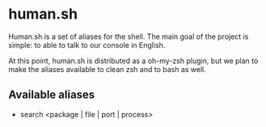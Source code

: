 human.sh
========

Human.sh is a set of aliases for the shell. The main goal of the project is
simple: to able to talk to our console in English.

At this point, human.sh is distributed as a oh-my-zsh plugin, but we plan to
make the aliases available to clean zsh and to bash as well.

## Available aliases
- search <package | file | port | process>
